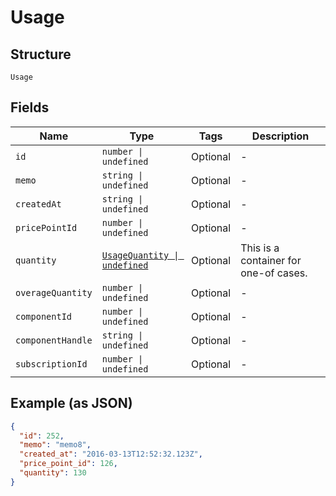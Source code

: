 
# Usage

## Structure

`Usage`

## Fields

| Name | Type | Tags | Description |
|  --- | --- | --- | --- |
| `id` | `number \| undefined` | Optional | - |
| `memo` | `string \| undefined` | Optional | - |
| `createdAt` | `string \| undefined` | Optional | - |
| `pricePointId` | `number \| undefined` | Optional | - |
| `quantity` | [`UsageQuantity \| undefined`](../../doc/models/containers/usage-quantity.md) | Optional | This is a container for one-of cases. |
| `overageQuantity` | `number \| undefined` | Optional | - |
| `componentId` | `number \| undefined` | Optional | - |
| `componentHandle` | `string \| undefined` | Optional | - |
| `subscriptionId` | `number \| undefined` | Optional | - |

## Example (as JSON)

```json
{
  "id": 252,
  "memo": "memo8",
  "created_at": "2016-03-13T12:52:32.123Z",
  "price_point_id": 126,
  "quantity": 130
}
```

